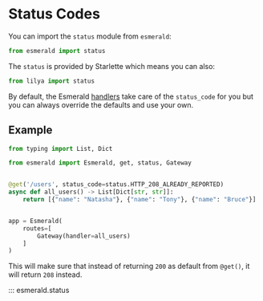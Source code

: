 # Status Codes

You can import the `status` module from `esmerald`:

```python
from esmerald import status
```

The `status` is provided by Starlette which means you can also:

```python
from lilya import status
```

By default, the Esmerald [handlers](https://esmerald.dev/routing/handlers/) take care of the
`status_code` for you but you can always override the defaults and use your own.

## Example

```python
from typing import List, Dict

from esmerald import Esmerald, get, status, Gateway


@get('/users', status_code=status.HTTP_208_ALREADY_REPORTED)
async def all_users() -> List[Dict[str, str]]:
    return [{"name": "Natasha"}, {"name": "Tony"}, {"name": "Bruce"}]


app = Esmerald(
    routes=[
        Gateway(handler=all_users)
    ]
)
```

This will make sure that instead of returning `200` as default from `@get()`, it will return
`208` instead.

::: esmerald.status
